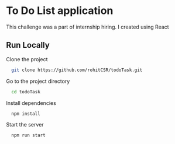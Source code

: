 # To Do List application

This challenge was a part of internship hiring. I created using React

## Run Locally

Clone the project

```bash
  git clone https://github.com/rohitCSR/todoTask.git
```

Go to the project directory

```bash
  cd todoTask
```

Install dependencies

```bash
  npm install
```

Start the server

```bash
  npm run start
```
